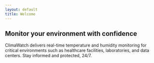 ```yaml
---
layout: default
title: Welcome
---
```


## Monitor your environment with confidence

ClimaWatch delivers real-time temperature and humidity monitoring for critical environments such as healthcare facilities, laboratories, and data centers. Stay informed and protected, 24/7.